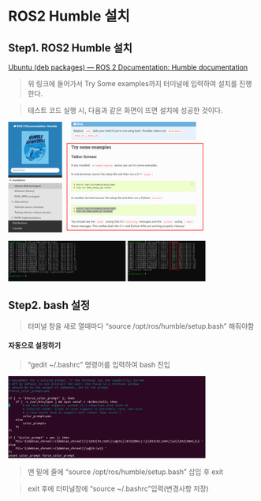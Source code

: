 # ROS2 Humble 설치

## Step1. ROS2 Humble 설치

[Ubuntu (deb packages) — ROS 2 Documentation: Humble  documentation](https://docs.ros.org/en/humble/Installation/Ubuntu-Install-Debs.html)

> 위 링크에 들어가서 Try Some examples까지 터미널에 입력하여 설치를 진행한다.


> 테스트 코드 실행 시, 다음과 같은 화면이 뜨면 설치에 성공한 것이다.
<p align="left">
  <img src="../img/21.png" alt="1" width="400" />
</p>
<p align="left">
  <img src="../img/22.png" alt="1" width="400" />
</p>


## Step2. bash 설정
> 터미널 창을 새로 열때마다 “source /opt/ros/humble/setup.bash” 해줘야함

#### 자동으로 설정하기

> “gedit ~/.bashrc” 명령어를 입력하여 bash 진입
<p align="left">
  <img src="../img/23.webp" alt="1" width="400" />
</p>


> 맨 밑에 줄에 “source /opt/ros/humble/setup.bash” 삽입 후 exit

> exit 후에 터미널창에 “source ~/.bashrc”입력(변경사항 저장)
